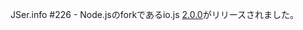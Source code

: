JSer.info #226 - Node.jsのforkであるio.js [2.0.0](https://github.com/iojs/io.js/blob/master/CHANGELOG.md#2015-05-04-version-200-rvagg "2.0.0")がリリースされました。
